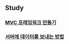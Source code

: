 ## Study


### [MVC 프레임워크 만들기](https://github.com/jiny798/spring-god/tree/main/mvc-first)

### [서버에 데이터를 보내는 방법](https://github.com/jiny798/spring-god/tree/main/mvc-second) 

